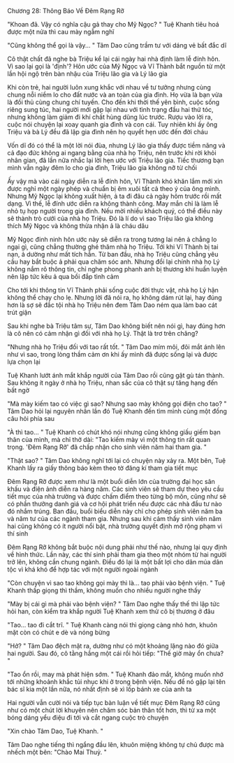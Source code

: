 




Chương 28: Thông Báo Về Đêm Rạng Rỡ

"Khoan đã. Vậy có nghĩa cậu gả thay cho Mỹ Ngọc? " Tuệ Khanh tiêu hoá được một nửa thì cau mày ngẫm nghĩ

"Cũng không thể gọi là vậy... " Tâm Dao cũng trầm tư với dáng vẻ bất đắc dĩ

Cô thật chất đã nghe bà Triệu kể lại cái ngày hai nhà định làm lễ đính hôn. Vì sao lại gọi là 'định'? Hôn ước của Mỹ Ngọc và Vĩ Thành bắt nguồn từ một lần hội ngộ trên bàn nhậu của Triệu lão gia và Lý lão gia

Khi còn trẻ, hai người luôn xung khắc với nhau về tư tưởng nhưng cùng chung nỗi niềm lo cho đất nước và an toàn của gia đình. Họ vừa là bạn vừa là đối thủ cùng chung chí tuyến. Cho đến khi thời thế yên bình, cuộc sống riêng sung túc, hai người mới gặp lại nhau với tình trạng đầu hai thứ tóc, nhưng không làm giảm đi khí chất hùng dũng lúc trước. Rượu vào lời ra, cuộc nói chuyện lại xoay quanh gia đình và con cái. Tuy nhiên khi ấy ông Triệu và bà Lý đều đã lập gia đình nên họ quyết hẹn ước đến đời cháu

Vốn dĩ đó có thể là một lời nói đùa, nhưng Lý lão gia thấy được tiềm năng và cả đạo đức không ai ngang bằng của nhà họ Triệu, nên trước khi rời khỏi nhân gian, đã lần nữa nhắc lại lời hẹn ước với Triệu lão gia. Tiếc thương bạn mình vẫn ngày đêm lo cho gia đình, Triệu lão gia không nỡ từ chối

Ấy vậy mà vào cái ngày diễn ra lễ đính hôn, Vĩ Thành khó khăn lắm mới xin được nghỉ một ngày phép và chuẩn bị êm xuôi tất cả theo ý của ông mình. Nhưng Mỹ Ngọc lại không xuất hiện, ả ta đi đâu cả ngày hôm trước rồi mất dạng. Vì thế, lễ đính ước diễn ra không thành công. May mắn chỉ là làm lễ nhỏ tụ họp người trong gia đình. Nếu mời nhiều khách quý, có thể điều này sẽ thành trò cưới của nhà họ Triệu. Đó là lí do vì sao Triệu lão gia không thích Mỹ Ngọc và không thừa nhận ả là cháu dâu

Mỹ Ngọc đinh ninh hôn ước này sẽ diễn ra trong tương lai nên ả chẳng lo ngại gì, cũng chẳng thường ghé thăm nhà họ Triệu. Tới khi Vĩ Thành bị tai nạn, ả dường như mất tích hẳn. Từ ban đầu, nhà họ Triệu cũng chẳng yêu cầu hay bắt buộc ả phải qua chăm sóc anh. Nhưng đổi lại chính nhà họ Lý không nắm rõ thông tin, chỉ nghe phong phanh anh bị thương khi huấn luyện nên lập tức kêu ả qua bồi đắp tình cảm

Cho tới khi thông tin Vĩ Thành phải sống cuộc đời thực vật, nhà họ Lý hận không thể chạy cho lẹ. Nhưng lời đã nói ra, họ không dám rút lại, hay đúng hơn là sợ sẽ đắc tội nhà họ Triệu nên đem Tâm Dao ném qua làm bao cát trút giận

Sau khi nghe bà Triệu tâm sự, Tâm Dao không biết nên nói gì, hay đúng hơn là cô nên có cảm nhận gì đối với nhà họ Lý. Thật là trơ trẽn chăng?

"Nhưng nhà họ Triệu đối với tao rất tốt. " Tâm Dao mím môi, đôi mắt ánh lên như vì sao, trong lòng thầm cảm ơn khi ấy mình đã được sống lại và được lựa chọn lại

Tuệ Khanh lướt ánh mắt khắp người của Tâm Dao rồi cũng gật gù tán thành. Sau không ít ngày ở nhà họ Triệu, nhan sắc của cô thật sự tăng hạng đến bất ngờ

"Mà mày kiếm tao có việc gì sao? Nhưng sao mày không gọi điện cho tao? " Tâm Dao hỏi lại nguyên nhân lần đó Tuệ Khanh đến tìm mình cùng một đống câu hỏi phía sau


"À thì tao... " Tuệ Khanh có chút khó nói nhưng cũng không giấu giếm bạn thân của mình, mà chỉ thở dài: "Tao kiếm mày vì một thông tin rất quan trọng. 'Đêm Rạng Rỡ' đã chấp nhận cho sinh viên năm hai tham gia. "

"Thật sao? " Tâm Dao không nghĩ tới lại có chuyện này xảy ra. Một bên, Tuệ Khanh lấy ra giấy thông báo kèm theo tờ đăng kí tham gia tiết mục

Đêm Rạng Rỡ được xem như là một buổi diễn lớn của trường đại học sân khấu và điện ảnh diễn ra hàng năm. Các sinh viên sẽ tham dự theo yêu cầu tiết mục của nhà trường và được chấm điểm theo từng bộ môn, cũng như sẽ có phần thưởng danh giá và cơ hội phát triển nếu được các nhà đầu tư nào đó nhắm trúng. Ban đầu, buổi biểu diễn này chỉ cho phép sinh viên năm ba và năm tư của các ngành tham gia. Nhưng sau khi cảm thấy sinh viên năm hai cũng không có ít người nổi bật, nhà trường quyết định mở rộng phạm vi thí sinh

Đêm Rạng Rỡ không bắt buộc nội dung phải như thế nào, nhưng lại quy định về hình thức. Lần này, các thí sinh phải tham gia theo một nhóm từ hai người trở lên, không cần chung ngành. Điều đó lại là một bất lợi cho dân múa dân tộc vì khá khó để hợp tác với một người ngoài ngành

"Còn chuyện vì sao tao không gọi mày thì là... tao phải vào bệnh viện. " Tuệ Khanh thấp giọng thì thầm, không muốn cho nhiều người nghe thấy

"Mày bị cái gì mà phải vào bệnh viện? " Tâm Dao nghe thấy thế thì lập tức hỏi han, còn kiểm tra khắp người Tuệ Khanh xem thử cô bị thương ở đâu

"Tao... tao đi cắt trĩ. " Tuệ Khanh càng nói thì giọng càng nhỏ hơn, khuôn mặt còn có chút e dè và nóng bừng

"Hở? " Tâm Dao đệch mặt ra, dường như có một khoảng lặng nào đó giữa hai người. Sau đó, cô tằng hắng một cái rồi hỏi tiếp: "Thế giờ mày ổn chưa? "

"Tao ổn rồi, may mà phát hiện sớm. " Tuệ Khanh đảo mắt, không muốn nhớ tới những khoảnh khắc tủi nhục khi ở trong bệnh viện. Nếu để nó gặp lại tên bác sĩ kia một lần nữa, nó nhất định sẽ xì lốp bánh xe của anh ta

Hai người vẫn cười nói và tiếp tục bàn luận về tiết mục Đêm Rạng Rỡ cũng như có một chút lời khuyên nên chăm sóc bản thân tốt hơn, thì từ xa một bóng dáng yểu điệu đi tới và cắt ngang cuộc trò chuyện

"Xin chào Tâm Dao, Tuệ Khanh. "

Tâm Dao nghe tiếng thì ngẩng đầu lên, khuôn miệng không tự chủ được mà nhếch một bên: "Chào Mai Thuỷ. "




